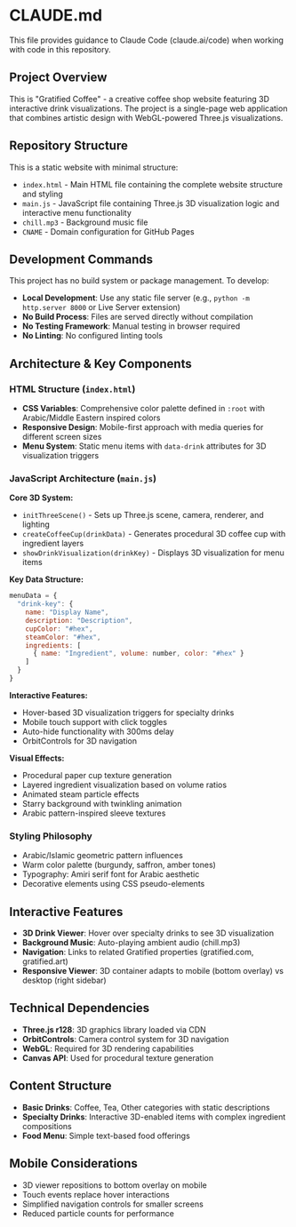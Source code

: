 # CLAUDE.md

This file provides guidance to Claude Code (claude.ai/code) when working with code in this repository.

## Project Overview

This is "Gratified Coffee" - a creative coffee shop website featuring 3D interactive drink visualizations. The project is a single-page web application that combines artistic design with WebGL-powered Three.js visualizations.

## Repository Structure

This is a static website with minimal structure:
- `index.html` - Main HTML file containing the complete website structure and styling
- `main.js` - JavaScript file containing Three.js 3D visualization logic and interactive menu functionality
- `chill.mp3` - Background music file
- `CNAME` - Domain configuration for GitHub Pages

## Development Commands

This project has no build system or package management. To develop:

- **Local Development**: Use any static file server (e.g., `python -m http.server 8000` or Live Server extension)
- **No Build Process**: Files are served directly without compilation
- **No Testing Framework**: Manual testing in browser required
- **No Linting**: No configured linting tools

## Architecture & Key Components

### HTML Structure (`index.html`)
- **CSS Variables**: Comprehensive color palette defined in `:root` with Arabic/Middle Eastern inspired colors
- **Responsive Design**: Mobile-first approach with media queries for different screen sizes
- **Menu System**: Static menu items with `data-drink` attributes for 3D visualization triggers

### JavaScript Architecture (`main.js`)

**Core 3D System:**
- `initThreeScene()` - Sets up Three.js scene, camera, renderer, and lighting
- `createCoffeeCup(drinkData)` - Generates procedural 3D coffee cup with ingredient layers
- `showDrinkVisualization(drinkKey)` - Displays 3D visualization for menu items

**Key Data Structure:**
```javascript
menuData = {
  "drink-key": {
    name: "Display Name",
    description: "Description",
    cupColor: "#hex",
    steamColor: "#hex", 
    ingredients: [
      { name: "Ingredient", volume: number, color: "#hex" }
    ]
  }
}
```

**Interactive Features:**
- Hover-based 3D visualization triggers for specialty drinks
- Mobile touch support with click toggles
- Auto-hide functionality with 300ms delay
- OrbitControls for 3D navigation

**Visual Effects:**
- Procedural paper cup texture generation
- Layered ingredient visualization based on volume ratios
- Animated steam particle effects
- Starry background with twinkling animation
- Arabic pattern-inspired sleeve textures

### Styling Philosophy
- Arabic/Islamic geometric pattern influences
- Warm color palette (burgundy, saffron, amber tones)
- Typography: Amiri serif font for Arabic aesthetic
- Decorative elements using CSS pseudo-elements

## Interactive Features

- **3D Drink Viewer**: Hover over specialty drinks to see 3D visualization
- **Background Music**: Auto-playing ambient audio (chill.mp3)
- **Navigation**: Links to related Gratified properties (gratified.com, gratified.art)
- **Responsive Viewer**: 3D container adapts to mobile (bottom overlay) vs desktop (right sidebar)

## Technical Dependencies

- **Three.js r128**: 3D graphics library loaded via CDN
- **OrbitControls**: Camera control system for 3D navigation
- **WebGL**: Required for 3D rendering capabilities
- **Canvas API**: Used for procedural texture generation

## Content Structure

- **Basic Drinks**: Coffee, Tea, Other categories with static descriptions
- **Specialty Drinks**: Interactive 3D-enabled items with complex ingredient compositions
- **Food Menu**: Simple text-based food offerings

## Mobile Considerations

- 3D viewer repositions to bottom overlay on mobile
- Touch events replace hover interactions
- Simplified navigation controls for smaller screens
- Reduced particle counts for performance
